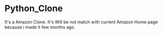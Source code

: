 # Python_Clone
It's a Amazon Clone. It's Will be not match with current Amazon Home page because i made it few months ago. 

